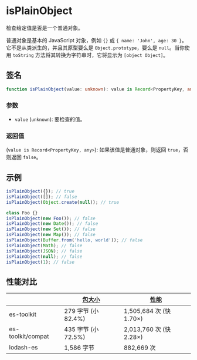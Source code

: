 # isPlainObject

检查给定值是否是一个普通对象。

普通对象是基本的 JavaScript 对象，例如 `{}` 或 `{ name: 'John', age: 30 }`。它不是从类派生的，并且其原型要么是 `Object.prototype`，要么是 `null`。当你使用 `toString` 方法将其转换为字符串时，它将显示为 `[object Object]`。

## 签名

```typescript
function isPlainObject(value: unknown): value is Record<PropertyKey, any>;
```

### 参数

- `value` (`unknown`): 要检查的值。

### 返回值

(`value is Record<PropertyKey, any>`): 如果该值是普通对象，则返回 `true`，否则返回 `false`。

## 示例

```typescript
isPlainObject({}); // true
isPlainObject([]); // false
isPlainObject(Object.create(null)); // true

class Foo {}
isPlainObject(new Foo()); // false
isPlainObject(new Date()); // false
isPlainObject(new Set()); // false
isPlainObject(new Map()); // false
isPlainObject(Buffer.from('hello, world')); // false
isPlainObject(Math); // false
isPlainObject(JSON); // false
isPlainObject(null); // false
isPlainObject(1); // false
```

## 性能对比

|                   | [包大小](../../bundle-size.md) | [性能](../../performance.md) |
| ----------------- | ------------------------------ | ---------------------------- |
| es-toolkit        | 279 字节 (小 82.4%)            | 1,505,684 次 (快 1.70×)      |
| es-toolkit/compat | 435 字节 (小 72.5%)            | 2,013,760 次 (快 2.28×)      |
| lodash-es         | 1,586 字节                     | 882,669 次                   |
